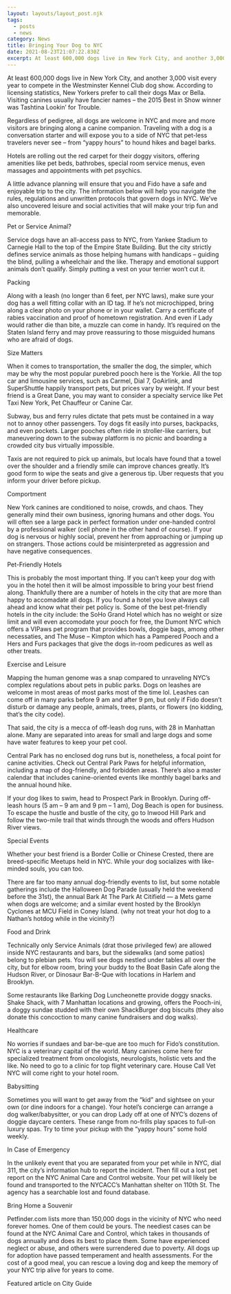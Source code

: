 ```yaml
---
layout: layouts/layout_post.njk
tags:
  - posts
  - news
category: News
title: Bringing Your Dog to NYC
date: 2021-08-23T21:07:22.830Z
excerpt: At least 600,000 dogs live in New York City, and another 3,000 visit every year to compete in the Westminster Kennel Club dog show.
---
```

At least 600,000 dogs live in New York City, and another 3,000 visit every year to compete in the Westminster Kennel Club dog show. According to licensing statistics, New Yorkers prefer to call their dogs Max or Bella. Visiting canines usually have fancier names – the 2015 Best in Show winner was Tashtina Lookin’ for Trouble.

Regardless of pedigree, all dogs are welcome in NYC and more and more visitors are bringing along a canine companion. Traveling with a dog is a conversation starter and will expose you to a side of NYC that pet-less travelers never see – from “yappy hours” to hound hikes and bagel barks.

Hotels are rolling out the red carpet for their doggy visitors, offering amenities like pet beds, bathrobes, special room service menus, even massages and appointments with pet psychics.

A little advance planning will ensure that you and Fido have a safe and enjoyable trip to the city. The information below will help you navigate the rules, regulations and unwritten protocols that govern dogs in NYC. We’ve also uncovered leisure and social activities that will make your trip fun and memorable.

Pet or Service Animal?

Service dogs have an all-access pass to NYC, from Yankee Stadium to Carnegie Hall to the top of the Empire State Building. But the city strictly defines service animals as those helping humans with handicaps – guiding the blind, pulling a wheelchair and the like. Therapy and emotional support animals don’t qualify. Simply putting a vest on your terrier won’t cut it.

Packing

Along with a leash (no longer than 6 feet, per NYC laws), make sure your dog has a well fitting collar with an ID tag. If he’s not microchipped, bring along a clear photo on your phone or in your wallet. Carry a certificate of rabies vaccination and proof of hometown registration. And even if Lady would rather die than bite, a muzzle can come in handy. It’s required on the Staten Island ferry and may prove reassuring to those misguided humans who are afraid of dogs.

Size Matters

When it comes to transportation, the smaller the dog, the simpler, which may be why the most popular purebred pooch here is the Yorkie. All the top car and limousine services, such as Carmel, Dial 7, GoAirlink, and SuperShuttle happily transport pets, but prices vary by weight. If your best friend is a Great Dane, you may want to consider a specialty service like Pet Taxi New York, Pet Chauffeur or Canine Car.

Subway, bus and ferry rules dictate that pets must be contained in a way not to annoy other passengers. Toy dogs fit easily into purses, backpacks, and even pockets. Larger pooches often ride in stroller-like carriers, but maneuvering down to the subway platform is no picnic and boarding a crowded city bus virtually impossible.

Taxis are not required to pick up animals, but locals have found that a towel over the shoulder and a friendly smile can improve chances greatly. It’s good form to wipe the seats and give a generous tip. Uber requests that you inform your driver before pickup.

Comportment

New York canines are conditioned to noise, crowds, and chaos. They generally mind their own business, ignoring humans and other dogs. You will often see a large pack in perfect formation under one-handed control by a professional walker (cell phone in the other hand of course). If your dog is nervous or highly social, prevent her from approaching or jumping up on strangers. Those actions could be misinterpreted as aggression and have negative consequences.

Pet-Friendly Hotels

This is probably the most important thing. If you can’t keep your dog with you in the hotel then it will be almost impossible to bring your best friend along. Thankfully there are a number of hotels in the city that are more than happy to accomadate all dogs. If you found a hotel you love always call ahead and know what their pet policy is. Some of the best pet-friendly hotels in the city include: the SoHo Grand Hotel which has no weight or size limit and will even accomodate your pooch for free, the Dumont NYC which offers a VIPaws pet program that provides bowls, doggie bags, among other necessaties, and The Muse – Kimpton which has a Pampered Pooch and a Hers and Furs packages that give the dogs in-room pedicures as well as other treats.

Exercise and Leisure

Mapping the human genome was a snap compared to unraveling NYC’s complex regulations about pets in public parks. Dogs on leashes are welcome in most areas of most parks most of the time lol. Leashes can come off in many parks before 9 am and after 9 pm, but only if Fido doesn’t disturb or damage any people, animals, trees, plants, or flowers (no kidding, that’s the city code).

That said, the city is a mecca of off-leash dog runs, with 28 in Manhattan alone. Many are separated into areas for small and large dogs and some have water features to keep your pet cool.

Central Park has no enclosed dog runs but is, nonetheless, a focal point for canine activities. Check out Central Park Paws for helpful information, including a map of dog-friendly, and forbidden areas. There’s also a master calendar that includes canine-oriented events like monthly bagel barks and the annual hound hike.

If your dog likes to swim, head to Prospect Park in Brooklyn. During off-leash hours (5 am – 9 am and 9 pm – 1 am), Dog Beach is open for business. To escape the hustle and bustle of the city, go to Inwood Hill Park and follow the two-mile trail that winds through the woods and offers Hudson River views.

Special Events

Whether your best friend is a Border Collie or Chinese Crested, there are breed-specific Meetups held in NYC. While your dog socializes with like-minded souls, you can too.

There are far too many annual dog-friendly events to list, but some notable gatherings include the Halloween Dog Parade (usually held the weekend before the 31st), the annual Bark At The Park At Citifield — a Mets game when dogs are welcome; and a similar event hosted by the Brooklyn Cyclones at MCU Field in Coney Island. (why not treat your hot dog to a Nathan’s hotdog while in the vicinity?)

Food and Drink

Technically only Service Animals (drat those privileged few) are allowed inside NYC restaurants and bars, but the sidewalks (and some patios) belong to plebian pets. You will see dogs nestled under tables all over the city, but for elbow room, bring your buddy to the Boat Basin Cafe along the Hudson River, or Dinosaur Bar-B-Que with locations in Harlem and Brooklyn.

Some restaurants like Barking Dog Luncheonette provide doggy snacks. Shake Shack, with 7 Manhattan locations and growing, offers the Pooch-ini, a doggy sundae studded with their own ShackBurger dog biscuits (they also donate this concoction to many canine fundraisers and dog walks).

Healthcare

No worries if sundaes and bar-be-que are too much for Fido’s constitution. NYC is a veterinary capital of the world. Many canines come here for specialized treatment from oncologists, neurologists, holistic vets and the like. No need to go to a clinic for top flight veterinary care. House Call Vet NYC will come right to your hotel room.

Babysitting

Sometimes you will want to get away from the “kid” and sightsee on your own (or dine indoors for a change). Your hotel’s concierge can arrange a dog walker/babysitter, or you can drop Lady off at one of NYC’s dozens of doggie daycare centers. These range from no-frills play spaces to full-on luxury spas. Try to time your pickup with the “yappy hours” some hold weekly.

In Case of Emergency

In the unlikely event that you are separated from your pet while in NYC, dial 311, the city’s information hub to report the incident. Then fill out a lost pet report on the NYC Animal Care and Control website. Your pet will likely be found and transported to the NYCACC’s Manhattan shelter on 110th St. The agency has a searchable lost and found database.

Bring Home a Souvenir

Petfinder.com lists more than 150,000 dogs in the vicinity of NYC who need forever homes. One of them could be yours. The neediest cases can be found at the NYC Animal Care and Control, which takes in thousands of dogs annually and does its best to place them. Some have experienced neglect or abuse, and others were surrendered due to poverty. All dogs up for adoption have passed temperament and health assessments. For the cost of a good meal, you can rescue a loving dog and keep the memory of your NYC trip alive for years to come.

Featured article on City Guide